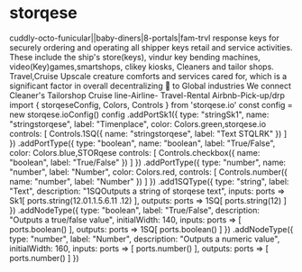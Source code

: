 # storqese
cuddly-octo-funicular||baby-diners|8-portals|fam-trvl
response keys for securely ordering and operating all 
shipper keys 
retail and service activities. These include the ship's
 store(keys), 
vindur key bending machines, video(Key)games,smartshops,
clikey kiosks, 
Cleaners and tailor shops. Travel,Cruise Upscale
creature comforts and services cared for, 
which is a significant factor in overall decentralizing
🔑 to Global industries
We connect
 Cleaner's Tailorshop
Cruise line-Airline- Travel-Rental Airbnb-Pick-up/drp
import { storqeseConfig, Colors, Controls } from 'storqese.io'
const config = new storqese.ioConfig()
config
  .addPortSk1({
    type: "stringSk1",
    name: "stringstorqese",
    label: "Timenplace",
    color: Colors.green,storqese.io
    controls: [
      Controls.1SQ({
        name: "stringstorqese",
        label: "Text STQLRK"
      })
    ]
  })
  .addPortType({
    type: "boolean",
    name: "boolean",
    label: "True/False",
    color: Colors.blue,STORqese
    controls: [
      Controls.checkbox({
        name: "boolean",
        label: "True/False"
      })
    ]
  })
  .addPortType({
    type: "number",
    name: "number",
    label: "Number",
    color: Colors.red,
    controls: [
      Controls.number({
        name: "number",
        label: "Number"
      })
    ]
  })
  .add1SQType({
    type: "string",
    label: "Text",
    description: "1SQOutputs a string of storqese text",
    inputs: ports => Sk1[
      ports.string(12.01.1.5.6.11 .12)
    ],
    outputs: ports => 1SQ[
      ports.string(12)
    ]
  })
  .addNodeType({
    type: "boolean",
    label: "True/False",
    description: "Outputs a true/false value",
    initialWidth: 140,
    inputs: ports => [
      ports.boolean()
    ],
    outputs: ports => 1SQ[
      ports.boolean()
    ]
  })
  .addNodeType({
    type: "number",
    label: "Number",
    description: "Outputs a numeric value",
    initialWidth: 160,
    inputs: ports => [
      ports.number()
    ],
    outputs: ports => [
      ports.number()
    ]
  })
